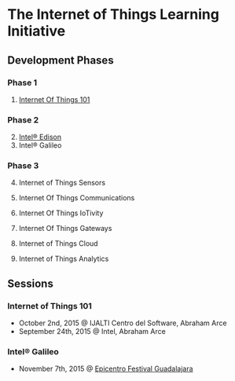 The Internet of Things Learning Initiative
==

## Development Phases

### Phase 1
1. [Internet Of Things 101](https://theiotlearninginitiative.gitbooks.io/internetofthings101/)

### Phase 2
2. [Intel® Edison](https://theiotlearninginitiative.gitbooks.io/inteledison/)
3. Intel® Galileo

### Phase 3
4. Internet of Things Sensors
5. Internet Of Things Communications
6. Internet Of Things IoTivity

6. Internet Of Things Gateways
7. Internet of Things Cloud
8. Internet of Things Analytics

## Sessions

### Internet of Things 101
- October 2nd, 2015 @ IJALTI Centro del Software, Abraham Arce
- September 24th, 2015 @ Intel, Abraham Arce

### Intel® Galileo
- November 7th, 2015 @ [Epicentro Festival Guadalajara](http://www.epicentrofestival.com/)